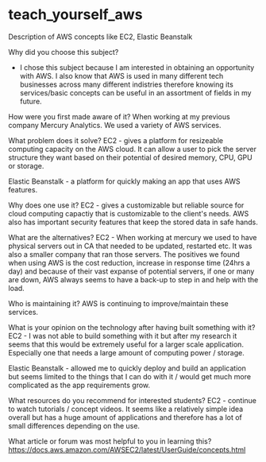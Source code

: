 # teach_yourself_aws
Description of AWS concepts like EC2, Elastic Beanstalk


Why did you choose this subject?
- I chose this subject because I am interested in obtaining an opportunity with AWS. I also know that AWS is used in many different tech businesses across many different indistries therefore knowing its services/basic concepts can be useful in an assortment of fields in my future.  

How were you first made aware of it?
When working at my previous company Mercury Analytics. We used a variety of AWS services.

What problem does it solve?
EC2 - gives a platform for resizeable computing capacity on the AWS cloud. It can allow a user to pick the server structure they want based on their potential of desired memory, CPU, GPU or storage. 

Elastic Beanstalk - a platform for quickly making an app that uses AWS features. 


Why does one use it?
EC2 - gives a customizable but reliable source for cloud computing capactiy that is customizable to the client's needs. AWS also has important security features that keep the stored data in safe hands. 


What are the alternatives?
EC2 - When working at mercury we used to have physical servers out in CA that needed to be updated, restarted etc. It was also a smaller company that ran those servers. The positives we found when using AWS is the cost reduction, increase in response time (24hrs a day) and because of their vast expanse of potential servers, if one or many are down, AWS always seems to have a back-up to step in and help with the load. 


Who is maintaining it?
AWS is continuing to improve/maintain these services.

What is your opinion on the technology after having built something with it?
EC2 - I was not able to build something with it but after my research it seems that this would be extremely useful for a larger scale application. Especially one that needs a large amount of computing power / storage.

Elastic Beanstalk - allowed me to quickly deploy and build an application but seems limited to the things that I can do with it / would get much more complicated as the app requirements grow. 


What resources do you recommend for interested students?
EC2 - continue to watch tutorials / concept videos. It seems like a relatively simple idea overall but has a huge amount of applications and therefore has a lot of small differences depending on the use. 

What article or forum was most helpful to you in learning this?
https://docs.aws.amazon.com/AWSEC2/latest/UserGuide/concepts.html



